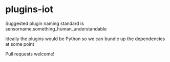 # plugins-iot

Suggested plugin naming standard is sensorname.something_human_understandable

Ideally the plugins would be Python so we can bundle up the dependencies at some point

Pull requests welcome!
